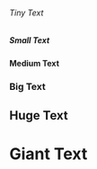 ###### Tiny Text

##### Small Text

#### Medium Text

### Big Text

## Huge Text

# Giant Text

#### 
